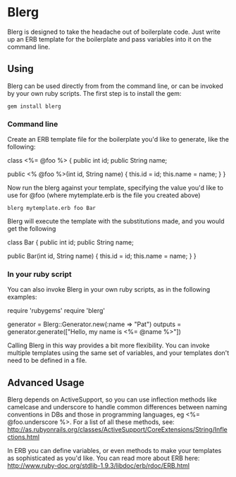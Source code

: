 # Blerg

Blerg is designed to take the headache out of boilerplate code.
Just write up an ERB template for the boilerplate and pass variables into it on the command line.

## Using

Blerg can be used directly from from the command line, or can be invoked by your own ruby scripts.
The first step is to install the gem:

    gem install blerg

### Command line

Create an ERB template file for the boilerplate you'd like to generate, like the following:

class <%= @foo %> {
  public int id;
  public String name;

  public <% @foo %>(int id, String name) {
    this.id = id;
    this.name = name;
  }
}

Now run the blerg against your template, specifying the value you'd like to use for @foo (where mytemplate.erb is the file you created above)

    blerg mytemplate.erb foo Bar

Blerg will execute the template with the substitutions made, and you would get the following

class Bar {
  public int id;
  public String name;

  public Bar(int id, String name) {
    this.id = id;
    this.name = name;
  }
}

### In your ruby script

You can also invoke Blerg in your own ruby scripts, as in the following examples:

require 'rubygems'
require 'blerg'

generator = Blerg::Generator.new(:name => "Pat")
outputs = generator.generate(["Hello, my name is <%= @name %>"])

Calling Blerg in this way provides a bit more flexibility.  You can invoke multiple templates using the same set of variables, and your templates don't need to be defined in a file.

## Advanced Usage

Blerg depends on ActiveSupport, so you can use inflection methods like camelcase and underscore to handle common differences between naming conventions in DBs and those in programming languages, eg <%= @foo.underscore %>. For a list of all these methods, see: http://as.rubyonrails.org/classes/ActiveSupport/CoreExtensions/String/Inflections.html 

In ERB you can define variables, or even methods to make your templates as sophisticated as you'd like. You can read more about ERB here: http://www.ruby-doc.org/stdlib-1.9.3/libdoc/erb/rdoc/ERB.html
